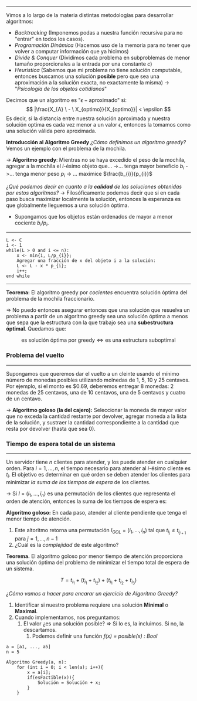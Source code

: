 ***
Vimos a lo largo de la materia distintas metodologías para desarrollar algoritmos:
* *Backtracking* (Imponemos podas a nuestra función recursiva para no "entrar" en todos los casos).
* *Programación Dinámica* (Hacemos uso de la memoria para no tener que volver a computar información que ya hicimos)
* *Divide & Conquer* (Dividimos cada problema en subproblemas de menor tamaño proporcionales a la entrada por una constante $c$)
* *Heuristica* (Sabemos que mi problema no tiene solución computable, entonces buscamos una solución **posible** pero que sea una aproximación a la solución exacta, no exactamente la misma) -> "*Psicología de los objetos cotidianos*"

Decimos que un algoritmo es "$\epsilon-\text{aproximado}$" si:
$$
|\frac{X_{A}  \ - \ X_{optimo}}{X_{optimo}}| < \epsilon
$$
Es decir, si la distancia entre nuestra solución aproximada y nuestra solución optima es cada vez menor a un valor $\epsilon$, entonces la tomamos como una solución válida pero aproximada.

**Introducción al Algoritmo Greedy**
*¿Cómo definimos un algoritmo greedy?* Vemos un ejemplo con el problema de la mochila.

-> **Algoritmo greedy**: Mientras no se haya excedido el peso de la mochila, agregar a la mochila el $i$-ésimo objeto que...
	->... tenga mayor beneficio $b_{i}$
	->... tenga menor peso $p_{i}$
	-> ... maximice $\frac{b_{i}}{p_{i}}$

*¿Qué podemos decir en cuanto a la **calidad** de las soluciones obtenidas por estos algoritmos?*
	-> Filosóficamente podemos decir que si en cada paso busca maximizar localmente la solución, entonces la esperanza es que globalmente lleguemos a una solución óptima.

* Supongamos que los objetos están ordenados de mayor a menor cociente $b_{i}/p_{i}$.
***
```
L <- C
i <- 1
while(L > 0 and i <= n):
	x <- min{1, L/p_{i}};
	Agregar una fracción de x del objeto i a la solución:
	L <- L - x * p_{i};
	i++;
end while
```
***
**Teorema:** El algoritmo greedy por *cocientes* encuentra solución óptima del problema de la mochila fraccionario.

=> No puedo entonces asegurar entonces que una solución que resuelva un problema a partir de un algoritmo greedy sea una solución óptima a menos que sepa que la estructura con la que trabajo sea una **subestructura óptimal**. Quedamos que:

$$
\text{es solución óptima por greedy} \iff \text{es una estructura suboptimal}
$$

### Problema del vuelto
***
Supongamos que queremos dar el vuelto a un cleinte usando el mínimo número de monedas posibles utilizando molnedas de 1, 5, 10 y 25 centavos. Por ejemplo, si el monto es $0.69, deberemos entregar 8 monedas: 2 monedas de 25 centavos, una de 10 centavos, una de 5 centavos y cuatro de un centavo.

-> **Algoritmo goloso (la del cajero):** Seleccionar la moneda de mayor valor que no exceda la cantidad restante por devolver, agregar moneda a la lista de la solución, y sustraer la cantidad correspondiente a la cantidad que resta por devolver (hasta que sea 0).


### Tiempo de espera total de un sistema
*** 
Un servidor tiene *n* clientes para atender, y los puede atender en cualquier orden. Para $i = 1, ..., n$, el tiempo necesario para atender al $i$-ésimo cliente es $t_{i}$. El objetivo es determinar en qué orden se deben atender los clientes para minimizar *la suma de los tiempos de espera* de los clientes.

-> Si $I$ = ($i_{1}, ... , i_{n}$) es una permutación de los clientes que representa el orden de atención, entonces la suma de los tiempos de espera es:

**Algoritmo goloso:** En cada paso, atender al cliente pendiente que tenga el menor tiempo de atención.

1. Este altoritmo retorna una permutación $I_{GOL}$ = $(i_{1}, ..., i_{n})$ tal que $t_{i_{j}} \leq t_{i_{j+1}}$ para $j = 1, ..., n-1$
2. ¿Cuál es la *complejidad* de este algoritmo?

**Teorema.** El algoritmo goloso por menor tiempo de atención proporciona una solución óptima del problema de minimizar el tiempo total de espera de un sistema.

$$
T = t_{i_{1}} \ + \ (t_{i_{1}} \ + \ t_{i_{2}}) \ + \ (t_{i_{1}} \ + \ t_{i_{2}} \ + \ t_{i_{3}})
$$

*¿Cómo vamos a hacer para encarar un ejercicio de Algoritmo Greedy?*
1. Identificar si nuestro problema requiere una solución **Minimal** o **Maximal**.
2. Cuando implementamos, nos preguntamos:
	1. El valor ¿es una solución posible? => Si lo es, la incluimos. Si no, la descartamos.
		1. Podemos definir una función *f(x) = posible(x) : Bool*

```
a = [a1, ..., a5]
n = 5

Algoritmo Greedy(a, n):
	for (int i = 0; i < len(a); i++){
		x = a[i];
		if(esFactible(x)){
			Solución = Solución + x;
		}
	}
```
